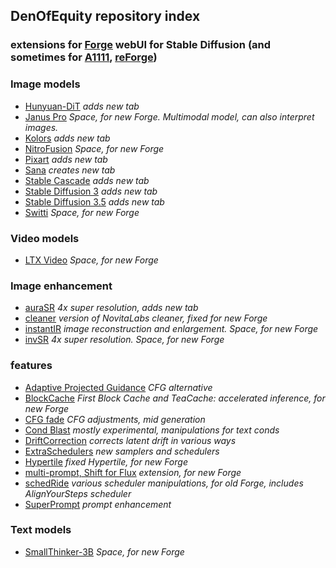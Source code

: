 ## DenOfEquity repository index ##
### extensions for [Forge](https://github.com/lllyasviel/stable-diffusion-webui-forge) webUI for Stable Diffusion (and sometimes for [A1111](https://github.com/AUTOMATIC1111/stable-diffusion-webui), [reForge](https://github.com/Panchovix/stable-diffusion-webui-reForge)) ###

### Image models ###
* [Hunyuan-DiT](https://github.com/DenOfEquity/Hunyuan-DiT-for-webUI) *adds new tab*
* [Janus Pro](https://github.com/DenOfEquity/forge_space_Janus-Pro) *Space, for new Forge. Multimodal model, can also interpret images.*
* [Kolors](https://github.com/DenOfEquity/Kolors-for-webUI) *adds new tab*
* [NitroFusion](https://github.com/DenOfEquity/forge_space_NitroFusion) *Space, for new Forge*
* [Pixart](https://github.com/DenOfEquity/PixArt-Sigma-for-webUI) *adds new tab*
* [Sana](https://github.com/DenOfEquity/Sana-for-webUI) *creates new tab*
* [Stable Cascade](https://github.com/DenOfEquity/StableCascade-for-webUI) *adds new tab*
* [Stable Diffusion 3](https://github.com/DenOfEquity/StableDiffusion3-for-webUI) *adds new tab*
* [Stable Diffusion 3.5](https://github.com/DenOfEquity/StableDiffusion3.5-for-webUI) *adds new tab*
* [Switti](https://github.com/DenOfEquity/forge_space_Switti) *Space, for new Forge*

### Video models ###
* [LTX Video](https://github.com/DenOfEquity/forge_space_LTXvideo) *Space, for new Forge*

### Image enhancement ###
* [auraSR](https://github.com/DenOfEquity/auraSR-webUI) *4x super resolution, adds new tab*
* [cleaner](https://github.com/DenOfEquity/forge2_cleaner) *version of NovitaLabs cleaner, fixed for new Forge*
* [instantIR](https://github.com/DenOfEquity/forge_space_InstantIR) *image reconstruction and enlargement. Space, for new Forge*
* [invSR](https://github.com/DenOfEquity/forge_space_InvSR) *4x super resolution. Space, for new Forge*

### features ###
* [Adaptive Projected Guidance](https://github.com/DenOfEquity/AdaptiveProjectedGuidance) *CFG alternative*
* [BlockCache](https://github.com/DenOfEquity/sd-forge-blockcache) *First Block Cache and TeaCache: accelerated inference, for new Forge*
* [CFG fade](https://github.com/DenOfEquity/CFgfade) *CFG adjustments, mid generation*
* [Cond Blast](https://github.com/DenOfEquity/CondBlast) *mostly experimental, manipulations for text conds*
* [DriftCorrection](https://github.com/DenOfEquity/DriftCorrection) *corrects latent drift in various ways*
* [ExtraSchedulers](https://github.com/DenOfEquity/webUI_ExtraSchedulers) *new samplers and schedulers*
* [Hypertile](https://github.com/DenOfEquity/HyperTile) *fixed Hypertile, for new Forge*
* [multi-prompt, Shift for Flux](https://github.com/DenOfEquity/forgeFlux_dualPrompt) *extension, for new Forge*
* [schedRide](https://github.com/DenOfEquity/SchedRide) *various scheduler manipulations, for old Forge, includes AlignYourSteps scheduler*
* [SuperPrompt](https://github.com/DenOfEquity/superPrompter-webUI) *prompt enhancement*

### Text models ###
* [SmallThinker-3B](https://github.com/DenOfEquity/forge_space_SmallThinker) *Space, for new Forge*
